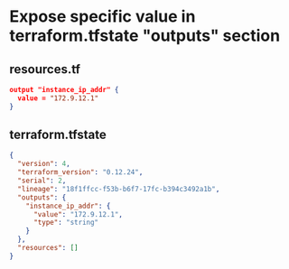 # Expose specific value in terraform.tfstate "outputs" section

## resources.tf

```json
output "instance_ip_addr" {
  value = "172.9.12.1"
}
```

## terraform.tfstate

```json
{
  "version": 4,
  "terraform_version": "0.12.24",
  "serial": 2,
  "lineage": "18f1ffcc-f53b-b6f7-17fc-b394c3492a1b",
  "outputs": {
    "instance_ip_addr": {
      "value": "172.9.12.1",
      "type": "string"
    }
  },
  "resources": []
}
```
